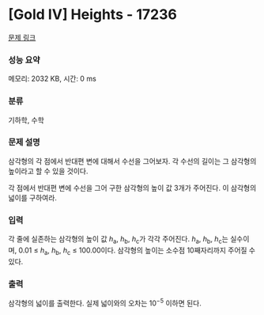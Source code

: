 # [Gold IV] Heights - 17236 

[문제 링크](https://www.acmicpc.net/problem/17236) 

### 성능 요약

메모리: 2032 KB, 시간: 0 ms

### 분류

기하학, 수학

### 문제 설명

<p>삼각형의 각 점에서 반대편 변에 대해서 수선을 그어보자. 각 수선의 길이는 그 삼각형의 높이라고 할 수 있을 것이다.</p>

<p>각 점에서 반대편 변에 수선을 그어 구한 삼각형의 높이 값 3개가 주어진다. 이 삼각형의 넓이를 구하여라.</p>

### 입력 

 <p>각 줄에 실존하는 삼각형의 높이 값 <em>h</em><sub>a</sub>, <em>h</em><sub>b</sub>, <em>h</em><sub>c</sub>가 각각 주어진다. <em>h</em><sub>a</sub>, <em>h</em><sub>b</sub>, <em>h</em><sub>c</sub>는 실수이며, 0.01 ≤ <em>h</em><sub>a</sub>, <em>h</em><sub>b</sub>, <em>h</em><sub>c</sub> ≤ 100.00이다. 삼각형의 높이는 소수점 10째자리까지 주어질 수 있다.</p>

### 출력 

 <p>삼각형의 넓이를 출력한다. 실제 넓이와의 오차는 10<sup>−5</sup> 이하면 된다.</p>

